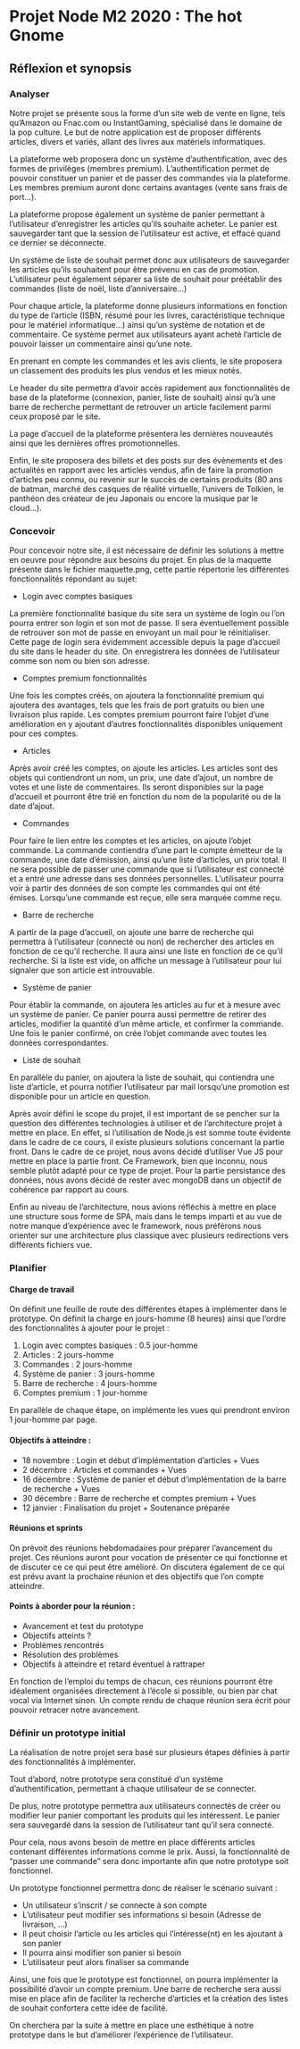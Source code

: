 # Projet Node M2 2020 : The hot Gnome
## Réflexion et synopsis


### Analyser

Notre projet se présente sous la forme d’un site web de vente en ligne, tels qu’Amazon ou Fnac.com ou InstantGaming,
spécialisé dans le domaine de la pop culture. Le but de notre application est de proposer différents articles, divers et variés,
allant des livres aux matériels informatiques.

La plateforme web proposera donc un système d’authentification, avec des formes de privilèges (membres premium). L’authentification
permet de pouvoir constituer un panier et de passer des commandes via la plateforme. Les membres premium auront donc certains 
avantages (vente sans frais de port…).

La plateforme propose également un système de panier permettant à l’utilisateur d’enregistrer les articles qu’ils souhaite acheter.
Le panier est sauvegarder tant que la session de l’utilisateur est active, et effacé quand ce dernier se déconnecte.

Un système de liste de souhait permet donc aux utilisateurs de sauvegarder les articles qu’ils souhaitent pour être prévenu en cas de promotion.
L’utilisateur peut également séparer sa liste de souhait pour préétablir des commandes (liste de noël, liste d’anniversaire…)

Pour chaque article, la plateforme donne plusieurs informations en fonction du type de l’article (ISBN, résumé pour les livres,
caractéristique technique pour le matériel informatique…) ainsi qu’un système de notation et de commentaire. Ce système permet
aux utilisateurs ayant acheté l’article de pouvoir laisser un commentaire ainsi qu’une note.

En prenant en compte les commandes et les avis clients, le site proposera un classement des produits les plus vendus et les mieux notés.

Le header du site permettra d’avoir accès rapidement aux fonctionnalités de base de la plateforme (connexion, panier, liste de souhait)
ainsi qu’à une barre de recherche permettant de retrouver un article facilement parmi ceux proposé par le site.

La page d’accueil de la plateforme présentera les dernières nouveautés ainsi que les dernières offres promotionnelles.

Enfin, le site proposera des billets et des posts sur des évènements et des actualités en rapport avec les articles vendus, afin de faire
la promotion d’articles peu connu, ou revenir sur le succès de certains produits (80 ans de batman, marché des casques de réalité virtuelle,
l’univers de Tolkien, le panthéon des créateur de jeu Japonais ou encore la musique par le cloud…).

### Concevoir

Pour concevoir notre site, il est nécessaire de définir les solutions à mettre en oeuvre pour répondre aux besoins du projet.
En plus de la maquette présente dans le fichier maquette.png, cette partie répertorie les différentes fonctionnalités répondant au sujet:

* Login avec comptes basiques

La première fonctionnalité basique du site sera un système de login ou l’on pourra entrer son login et son mot de passe. Il sera éventuellement
possible de retrouver son mot de passe en envoyant un mail pour le réinitialiser. Cette page de login sera évidemment accessible depuis
la page d’accueil du site dans le header du site. On enregistrera les données de l’utilisateur comme son nom ou bien son adresse.

* Comptes premium fonctionnalités

Une fois les comptes créés, on ajoutera la fonctionnalité premium qui ajoutera des avantages, tels que les frais de port gratuits ou bien
une livraison plus rapide. Les comptes premium pourront faire l’objet d’une amélioration en y ajoutant d’autres fonctionnalités disponibles
uniquement pour ces comptes.

* Articles

Après avoir créé les comptes, on ajoute les articles. Les articles sont des objets qui contiendront un nom, un prix, une date d’ajout, un 
nombre de votes et une liste de commentaires. Ils seront disponibles sur la page d’accueil et pourront être trié en fonction du nom de la 
popularité ou de la date d’ajout.

* Commandes

Pour faire le lien entre les comptes et les articles, on ajoute l’objet commande. La commande contiendra d’une part le compte émetteur de 
la commande, une date d’émission, ainsi qu’une liste d’articles, un prix total. Il ne sera possible de passer une commande que si l’utilisateur 
est connecté et a entré une adresse dans ses données personnelles. L’utilisateur pourra voir à partir des données de son compte les commandes qui 
ont été émises. Lorsqu’une commande est reçue, elle sera marquée comme reçu.

* Barre de recherche

A partir de la page d’accueil, on ajoute une barre de recherche qui permettra à l’utilisateur (connecté ou non) de rechercher des articles en 
fonction de ce qu’il recherche. Il aura ainsi une liste en fonction de ce qu’il recherche. Si la liste est vide, on affiche un message à l’utilisateur 
pour lui signaler que son article est introuvable.

* Système de panier

Pour établir la commande, on ajoutera les articles au fur et à mesure avec un système de panier. Ce panier pourra aussi permettre de retirer des articles, 
modifier la quantité d’un même article, et confirmer la commande. Une fois le panier confirmé, on crée l’objet commande avec toutes les données 
correspondantes.

* Liste de souhait

En parallèle du panier, on ajoutera la liste de souhait, qui contiendra une liste d’article, et pourra notifier l’utilisateur par mail lorsqu’une 
promotion est disponible pour un article en question.


Après avoir défini le scope du projet, il est important de se pencher sur la question des différentes technologies à utiliser et de l’architecture 
projet à mettre en place. En effet, si l’utilisation de Node.js est somme toute évidente dans le cadre de ce cours, il existe plusieurs solutions 
concernant la partie front. Dans le cadre de ce projet, nous avons décidé d’utiliser Vue JS pour mettre en place la partie front. Ce Framework, bien 
que inconnu, nous semble  plutôt adapté pour ce type de projet. Pour la partie persistance des données, nous avons décidé de rester avec mongoDB dans 
un objectif de cohérence par rapport au cours.

Enfin au niveau de l’architecture, nous avions réfléchis à mettre en place une structure sous forme de SPA, mais dans le temps imparti et au vue 
de notre manque d’expérience avec le framework, nous préférons nous orienter sur une architecture plus classique avec plusieurs redirections vers 
différents fichiers vue. 


### Planifier

#### Charge de travail
On définit une feuille de route des différentes étapes à implémenter dans le prototype. On définit la charge en jours-homme (8 heures) ainsi 
que l’ordre des fonctionnalités à ajouter pour le projet :

1. Login avec comptes basiques : 0.5 jour-homme
2. Articles : 2 jours-homme
3. Commandes : 2 jours-homme
4. Système de panier : 3 jours-homme
5. Barre de recherche : 4 jours-homme
6. Comptes premium : 1 jour-homme

En parallèle de chaque étape, on implémente les vues qui prendront environ 1 jour-homme par page.

#### Objectifs à atteindre :

* 18 novembre : Login et début d’implémentation d’articles + Vues
* 2 décembre : Articles et commandes + Vues
* 16 décembre : Système de panier et début d’implémentation de la barre de recherche + Vues 
* 30 décembre : Barre de recherche et comptes premium + Vues
* 12 janvier : Finalisation du projet + Soutenance préparée

#### Réunions et sprints

On prévoit des réunions hebdomadaires pour préparer l’avancement du projet. Ces réunions auront pour vocation de présenter ce 
qui fonctionne et de discuter ce ce qui peut être amélioré. On discutera également de ce qui est prévu avant la prochaine réunion et 
des objectifs que l’on compte atteindre.

#### Points à aborder pour la réunion :

* Avancement et test du prototype
* Objectifs atteints ?
* Problèmes rencontrés
* Résolution des problèmes
* Objectifs à atteindre et retard éventuel à rattraper

En fonction de l’emploi du temps de chacun, ces réunions pourront être idéalement organisées directement à l’école si possible, ou bien
par chat vocal via Internet sinon. Un compte rendu de chaque réunion sera écrit pour pouvoir retracer notre avancement.

### Définir un prototype initial

La réalisation de notre projet sera basé sur plusieurs étapes définies à partir des fonctionnalités à implémenter.

Tout d’abord, notre prototype sera constitué d’un système d’authentification, permettant à chaque utilisateur de se connecter.

De plus, notre prototype permettra aux utilisateurs connectés de créer ou modifier leur panier comportant les produits qui les intéressent. 
Le panier sera sauvegardé dans la session de l’utilisateur tant qu’il sera connecté.

Pour cela, nous avons besoin de mettre en place différents articles contenant différentes informations comme le prix. Aussi, la fonctionnalité de 
“passer une commande” sera donc importante afin que notre prototype soit fonctionnel.

Un prototype fonctionnel permettra donc de réaliser le scénario suivant :

* Un utilisateur s’inscrit / se connecte à son compte
* L’utilisateur peut modifier ses informations si besoin (Adresse de livraison, …)
* Il peut choisir l’article ou les articles qui l’intéresse(nt) en les ajoutant à son panier
* Il pourra ainsi modifier son panier si besoin
* L’utilisateur peut alors finaliser sa commande 

Ainsi, une fois que le prototype est fonctionnel, on pourra implémenter la possibilité d’avoir un compte premium. Une barre de recherche sera 
aussi mise en place afin de faciliter la recherche d’articles et la création des listes de souhait confortera cette idée de facilité.

On cherchera par la suite à mettre en place une esthétique à notre prototype dans le but d’améliorer l’expérience de l’utilisateur.
